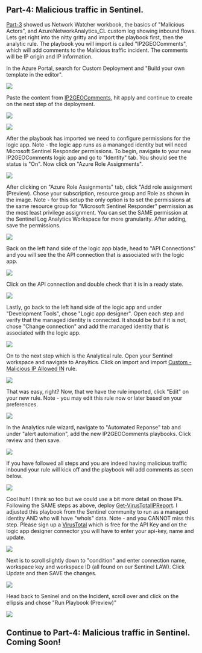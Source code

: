 ## Part-4: Malicious traffic in Sentinel. ## 

[Part-3](https://github.com/Cyberlorians/Articles/blob/main/MaliciousActivityandSentinelP3.md) showed us Network Watcher workbook, the basics of "Malicious Actors", and AzureNetworkAnalytics_CL custom log showing inbound flows. Lets get right into the nitty gritty and import the playbook first, then the analytic rule. The playbook you will import is called "IP2GEOComments", which will add comments to the Malicious traffic incident. The comments will be IP origin and IP information.

In the Azure Portal, search for Custom Deployment and "Build your own template in the editor".

![](https://github.com/Cyberlorians/uploadedimages/blob/main/customteplatelogicapp.png)

Paste the content from [IP2GEOComments](https://github.com/Cyberlorians/Sentinel/blob/main/Playbooks/IP2GEOComments.json), hit apply and continue to create on the next step of the deployment.

![](https://github.com/Cyberlorians/uploadedimages/blob/main/customtemplatelogicapptemplate.png)

![](https://github.com/Cyberlorians/uploadedimages/blob/main/customtemplatelogicappcreate.png)

After the playbook has imported we need to configure permissions for the logic app. Note - the logic app runs as a mananged identity but will need Microsoft Sentinel Responder permissions. To begin, navigate to your new IP2GEOComments logic app and go to "Identity" tab. You should see the status is "On". Now click on "Azure Role Assignments".

![](https://github.com/Cyberlorians/uploadedimages/blob/main/logicapppermissions.png)

After clicking on "Azure Role Assignments" tab, click "Add role assignment (Preview). Chose your subscription, resource group and Role as shown in the image. Note - for this setup the only option is to set the permissions at the same resource group for "Microsoft Sentinel Responder" permission as the most least privilege assignment. You can set the SAME permission at the Sentinel Log Analytics Workspace for more granularity. After adding, save the permissions.

![](https://github.com/Cyberlorians/uploadedimages/blob/main/logicapppermissions2.png)

Back on the left hand side of the logic app blade, head to "API Connections" and you will see the the API connection that is associated with the logic app.

![](https://github.com/Cyberlorians/uploadedimages/blob/main/logicappapiverify.png)

Click on the API connection and double check that it is in a ready state.

![](https://github.com/Cyberlorians/uploadedimages/blob/main/logicappverify2.png)

Lastly, go back to the left hand side of the logic app and under "Development Tools", chose "Logic app designer". Open each step and verify that the managed identity is connected. It should be but if it is not, chose "Change connection" and add the managed identity that is associated with the logic app.

![](https://github.com/Cyberlorians/uploadedimages/blob/main/logicappdesignerverify.png)

On to the next step which is the Analytical rule. Open your Sentinel workspace and navigate to Anayltics. Click on import and import [Custom - Malicious IP Allowed IN](https://github.com/Cyberlorians/Sentinel/blob/main/Analytic%20Rules/Custom%20-%20Malicious%20IP%20Allowed%20IN.json) rule. 

![](https://github.com/Cyberlorians/uploadedimages/blob/main/allowmaliciousinrule.png)

That was easy, right? Now, that we have the rule imported, click "Edit" on your new rule. Note - you may edit this rule now or later based on your preferences.

![](https://github.com/Cyberlorians/uploadedimages/blob/main/maliciousINruleEDIT.png)

In the Analytics rule wizard, navigate to "Automated Reponse" tab and under "alert automation", add the new IP2GEOComments playbooks. Click review and then save. 

![](https://github.com/Cyberlorians/uploadedimages/blob/main/ip2geoautoresponse.png)

If you have followed all steps and you are indeed having malicious traffic inbound your rule will kick off and the playbook will add comments as seen below.

![](https://github.com/Cyberlorians/uploadedimages/blob/main/ip2geotagsworking.png)

Cool huh! I think so too but we could use a bit more detail on those IPs. Following the SAME steps as above, deploy [Get-VirusTotalIPReport](https://github.com/Cyberlorians/Sentinel/blob/main/Playbooks/Get-VirusTotalIPReport.json). I adjusted this playbook from the Sentinel community to run as a managed identity AND who will have "whois" data. Note - and you CANNOT miss this step. Please sign up a [VirusTotal](www.virustotal.com) which is free for the API Key and on the logic app designer connector you will have to enter your api-key, name and update.

![](https://github.com/Cyberlorians/uploadedimages/blob/main/getvirustotalconnection.png)

Next is to scroll slightly down to "condition" and enter connection name, workspace key and workspace ID (all found on our Sentinel LAW). Click Update and then SAVE the changes.

![](https://github.com/Cyberlorians/uploadedimages/blob/main/getvirustotalworkspaceinfo.png)

Head back to Seninel and on the Incident, scroll over and click on the ellipsis and chose "Run Playbook (Preview)"

![](https://github.com/Cyberlorians/uploadedimages/blob/main/getvirustotalrunplaybook.png)




## Continue to Part-4: Malicious traffic in Sentinel. Coming Soon! ##